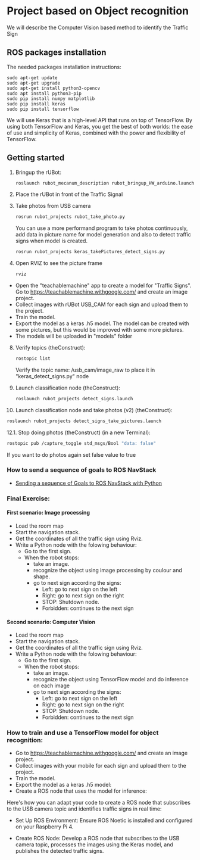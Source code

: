 # Project based on Object recognition

We will describe the Computer Vision based method to identify the Traffic Sign

## ROS packages installation

The needed packages installation instructions:
````shell
sudo apt-get update
sudo apt-get upgrade
sudo apt-get install python3-opencv
sudo apt install python3-pip
sudo pip install numpy matplotlib
sudo pip install keras
sudo pip install tensorflow
````
We will use Keras that is a high-level API that runs on top of TensorFlow. By using both TensorFlow and Keras, you get the best of both worlds: the ease of use and simplicity of Keras, combined with the power and flexibility of TensorFlow. 

## Getting started

1. Bringup the rUBot:
   ```bash
   roslaunch rubot_mecanum_description rubot_bringup_HW_arduino.launch
   ````
2. Place the rUBot in front of the Traffic Signal

3. Take photos from USB camera
    ````bash
    rosrun rubot_projects rubot_take_photo.py
    ````
    You can use a more performand program to take photos continuously, add data in picture name for model generation and also to detect traffic signs when model is created.
    ````bash
    rosrun rubot_projects keras_takePictures_detect_signs.py
    ````
4. Open RVIZ to see the picture frame
    ````bash
    rviz
    ````
- Open the "teachablemachine" app to create a model for "Traffic Signs". Go to https://teachablemachine.withgoogle.com/ and create an image project.  
- Collect images with rUBot USB_CAM for each sign and upload them to the project.  
- Train the model.  
- Export the model as a keras .h5 model. The model can be created with some pictures, but this would be improved with some more pictures.  
- The models will be uploaded in "models" folder  

8. Verify topics (theConstruct):
   ```bash
   rostopic list
   ````
   Verify the topic name: /usb_cam/image_raw to place it in "keras_detect_signs.py" node
   
9. Launch classification node (theConstruct):
   ```bash
   roslaunch rubot_projects detect_signs.launch
   ````
10. Launch classification node and take photos (v2) (theConstruct):
   ```bash
   roslaunch rubot_projects detect_signs_take_pictures.launch
   ````
12.1. Stop doing photos (theConstruct) (in a new Terminal):
   ```bash
   rostopic pub /capture_toggle std_msgs/Bool "data: false"
   ````
   If you want to do photos again set false value to true 
### How to send a sequence of goals to ROS NavStack

* [Sending a sequence of Goals to ROS NavStack with Python](https://hotblackrobotics.github.io/en/blog/2018/01/29/seq-goals-py/)



### Final Exercise:
#### First scenario: Image processing

* Load the room map 
* Start the navigation stack. 
* Get the coordinates of all the traffic sign using Rviz.
* Write a Python node with the folowing behaviour:
	* Go to the first sign.
	* When the robot stops:
		* take an image. 
		* recognize the object using image processing by coulour and shape. 
		* go to next sign according the signs:
			* Left: go to next sign on the left
			* Right: go to next sign on the right
			* STOP: Shutdown node.
			* Forbidden: continues to the next sign  	 

#### Second scenario: Computer Vision

* Load the room map 
* Start the navigation stack. 
* Get the coordinates of all the traffic sign using Rviz.
* Write a Python node with the folowing behaviour:
	* Go to the first sign.
	* When the robot stops:
		* take an image. 
        * recognize the object using TensorFlow model and do inference on each image
		* go to next sign according the signs:
			* Left: go to next sign on the left
			* Right: go to next sign on the right
			* STOP: Shutdown node.
			* Forbidden: continues to the next sign  

### How to train and use a TensorFlow model for object recognition:
* Go to https://teachablemachine.withgoogle.com/ and create an image project.
* Collect images with your mobile for each sign and upload them to the project.
* Train the model.
* Export the model as a keras .h5 model: 
* Create a ROS node that uses the model for inference:
  

Here's how you can adapt your code to create a ROS node that subscribes to the USB camera topic and identifies traffic signs in real time:

- Set Up ROS Environment: Ensure ROS Noetic is installed and configured on your Raspberry Pi 4.

- Create ROS Node: Develop a ROS node that subscribes to the USB camera topic, processes the images using the Keras model, and publishes the detected traffic signs.

